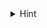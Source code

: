 <details>
    <summary>Hint</summary>

    Recall that input returns a str, per docs.python.org/3/library/functions.html#input.
    Recall that a str comes with quite a few methods, per docs.python.org/3/library/stdtypes.html#string-methods.
    
</details>